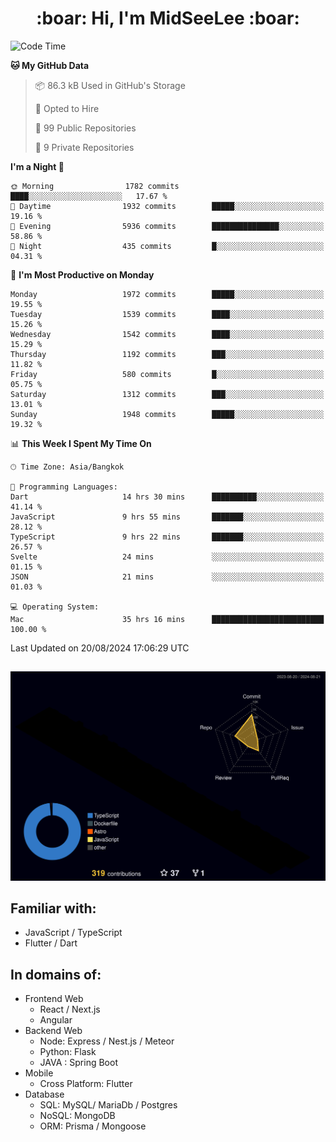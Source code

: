 <h1 align="center"> :boar: Hi, I'm MidSeeLee :boar:</h1>
 
<!--START_SECTION:waka-->
![Code Time](http://img.shields.io/badge/Code%20Time-1%2C947%20hrs%2054%20mins-blue)

**🐱 My GitHub Data** 

> 📦 86.3 kB Used in GitHub's Storage 
 > 
> 💼 Opted to Hire
 > 
> 📜 99 Public Repositories 
 > 
> 🔑 9 Private Repositories 
 > 
**I'm a Night 🦉** 

```text
🌞 Morning                1782 commits        ████░░░░░░░░░░░░░░░░░░░░░   17.67 % 
🌆 Daytime                1932 commits        █████░░░░░░░░░░░░░░░░░░░░   19.16 % 
🌃 Evening                5936 commits        ███████████████░░░░░░░░░░   58.86 % 
🌙 Night                  435 commits         █░░░░░░░░░░░░░░░░░░░░░░░░   04.31 % 
```
📅 **I'm Most Productive on Monday** 

```text
Monday                   1972 commits        █████░░░░░░░░░░░░░░░░░░░░   19.55 % 
Tuesday                  1539 commits        ████░░░░░░░░░░░░░░░░░░░░░   15.26 % 
Wednesday                1542 commits        ████░░░░░░░░░░░░░░░░░░░░░   15.29 % 
Thursday                 1192 commits        ███░░░░░░░░░░░░░░░░░░░░░░   11.82 % 
Friday                   580 commits         █░░░░░░░░░░░░░░░░░░░░░░░░   05.75 % 
Saturday                 1312 commits        ███░░░░░░░░░░░░░░░░░░░░░░   13.01 % 
Sunday                   1948 commits        █████░░░░░░░░░░░░░░░░░░░░   19.32 % 
```


📊 **This Week I Spent My Time On** 

```text
🕑︎ Time Zone: Asia/Bangkok

💬 Programming Languages: 
Dart                     14 hrs 30 mins      ██████████░░░░░░░░░░░░░░░   41.14 % 
JavaScript               9 hrs 55 mins       ███████░░░░░░░░░░░░░░░░░░   28.12 % 
TypeScript               9 hrs 22 mins       ███████░░░░░░░░░░░░░░░░░░   26.57 % 
Svelte                   24 mins             ░░░░░░░░░░░░░░░░░░░░░░░░░   01.15 % 
JSON                     21 mins             ░░░░░░░░░░░░░░░░░░░░░░░░░   01.03 % 

💻 Operating System: 
Mac                      35 hrs 16 mins      █████████████████████████   100.00 % 
```


 Last Updated on 20/08/2024 17:06:29 UTC
<!--END_SECTION:waka-->

##

![](./profile-3d-contrib/profile-night-rainbow.svg)

## Familiar with:
- JavaScript / TypeScript
- Flutter / Dart

## In domains of:
- Frontend Web
  - React / Next.js
  - Angular
- Backend Web
  - Node: Express / Nest.js / Meteor
  - Python: Flask
  - JAVA : Spring Boot
- Mobile
  - Cross Platform: Flutter
- Database
  - SQL: MySQL/ MariaDb / Postgres
  - NoSQL: MongoDB
  - ORM: Prisma / Mongoose
